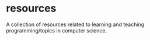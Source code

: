 # resources
A collection of resources related to learning and teaching programming/topics in computer science.

